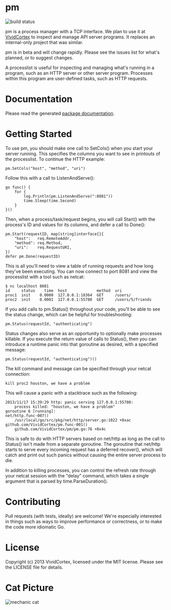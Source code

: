 pm
==

![build status](https://circleci.com/gh/VividCortex/pm.png?circle-token=d37ec652ea117165cd1b342400a801438f575209)

pm is a process manager with a TCP interface. We plan to use it at
[VividCortex](https://vividcortex.com/) to inspect and manage API server
programs. It replaces an internal-only project that was similar.

pm is in beta and will change rapidly. Please see the issues list for what's
planned, or to suggest changes.

A processlist is useful for inspecting and managing what's running in a
program, such as an HTTP server or other server program. Processes within this
program are user-defined tasks, such as HTTP requests.

Documentation
=============

Please read the generated [package documentation](http://godoc.org/github.com/VividCortex/pm).

Getting Started
===============

To use pm, you should make one call to SetCols() when you start your server
running. This specifies the columns you want to see in printouts of the
processlist. To continue the HTTP example:

	pm.SetCols("host", "method", "uri")

Follow this with a call to ListenAndServe():

	go func() {
		for {
			log.Println(pm.ListenAndServe(":8081"))
			time.Sleep(time.Second)
		}
	}()

Then, when a process/task/request begins, you will call Start() with the
process's ID and values for its columns, and defer a call to Done():

	pm.Start(requestID, map[string]interface{}{
		"host":   req.RemoteAddr,
		"method": req.Method,
		"uri":    req.RequestURI,
	})
	defer pm.Done(requestID)

This is all you'll need to view a table of running requests and how long they've
been executing. You can now connect to port 8081 and view the processlist with a
tool such as netcat:

	$ nc localhost 8081
	id     status    time  host             method  uri
	proc1  init    0.0000  127.0.0.1:18364  GET     /users/
	proc2  init    0.0001  127.0.0.1:55780  GET     /users/5/friends

If you add calls to pm.Status() throughout your code, you'll be able to see the
status change, which can be helpful for troubleshooting:

	pm.Status(requestId, "authenticating")

Status changes also serve as an opportunity to optionally make processes
killable. If you execute the return value of calls to Status(), then you can
introduce a runtime panic into that goroutine as desired, with a specified
message:

	pm.Status(requestId, "authenticating")()

The kill command and message can be specified through your netcat connection:

	kill proc2 houston, we have a problem

This will cause a panic with a stacktrace such as the following:

	2013/11/17 15:39:29 http: panic serving 127.0.0.1:55780:
		process killed: "houston, we have a problem"
	goroutine 6 [running]:
	net/http.func·007()
	    /usr/local/go/src/pkg/net/http/server.go:1022 +0xac
	github.com/VividCortex/pm.func·001()
	    github.com/VividCortex/pm/pm.go:76 +0x4c

This is safe to do with HTTP servers based on net/http as long as the call to
Status() isn't made from a separate goroutine. The goroutine that net/http
starts to serve every incoming request has a deferred recover(), which will
catch and print out such panics without causing the entire server process to
die.

In addition to killing processes, you can control the refresh rate through your
netcat session with the "delay" command, which takes a single argument that is
parsed by time.ParseDuration().

Contributing
============

Pull requests (with tests, ideally) are welcome! We're especially interested
in things such as ways to improve performance or correctness, or to make the code more
idiomatic Go.

License
=======

Copyright (c) 2013 VividCortex, licensed under the MIT license.
Please see the LICENSE file for details.

Cat Picture
===========

![mechanic cat](http://heidicullinan.files.wordpress.com/2012/03/funny-cat-pictures-lolcats-mechanic-cat-is-on-the-job.jpg)
